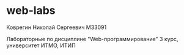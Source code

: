 # web-labs
Коврегин Николай Сергеевич M33091

Лабораторные по дисциплине "Web-программирование" 3 курс, университет ИТМО, ИТИП
